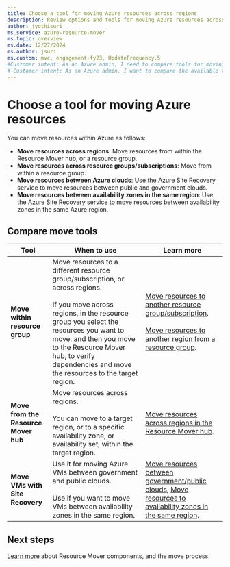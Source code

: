 ```yaml
---
title: Choose a tool for moving Azure resources across regions
description: Review options and tools for moving Azure resources across regions.
author: jyothisuri
ms.service: azure-resource-mover
ms.topic: overview
ms.date: 12/27/2024
ms.author: jsuri
ms.custom: mvc, engagement-fy23, UpdateFrequency.5
#Customer intent: As an Azure admin, I need to compare tools for moving resources in Azure using Azure Resource Mover.
# Customer intent: As an Azure admin, I want to compare the available tools for moving resources across regions, so that I can select the most suitable option for efficiently relocating my Azure resources based on their dependencies and requirements.
---
```


# Choose a tool for moving Azure resources

You can move resources within Azure as follows:

- **Move resources across regions**: Move resources from within the Resource Mover hub, or a resource group. 
- **Move resources across resource groups/subscriptions**: Move from within a resource group. 
- **Move resources between Azure clouds**: Use the Azure Site Recovery service to move resources between public and government clouds.
- **Move resources between availability zones in the same region**: Use the Azure Site Recovery service to move resources between availability zones in the same Azure region.


## Compare move tools

| Tool | When to use| Learn more |
|----- | ---------- | ---------- |
| **Move within resource group** | Move resources to a different resource group/subscription, or across regions.<br/><br/> If you move across regions, in the resource group you select the resources you want to move, and then you move to the Resource Mover hub, to verify dependencies and move the resources to the target region. | [Move resources to another resource group/subscription](../azure-resource-manager/management/move-resource-group-and-subscription.md).<br/><br/> [Move resources to another region from a resource group](move-region-within-resource-group.md). |
| **Move from the Resource Mover hub** | Move resources across regions. <br/><br/> You can move to a target region, or to a specific availability zone, or availability set, within the target region. | [Move resources across regions in the Resource Mover hub](). |
| **Move VMs with Site Recovery** | Use it for moving Azure VMs between government and public clouds.<br/><br/> Use if you want to move VMs between availability zones in the same region. |[Move resources between government/public clouds](../site-recovery/region-move-cross-geos.md), [Move resources to availability zones in the same region](../site-recovery/azure-to-azure-how-to-enable-zone-to-zone-disaster-recovery.md).|

## Next steps

[Learn more](about-move-process.md) about Resource Mover components, and the move process.
